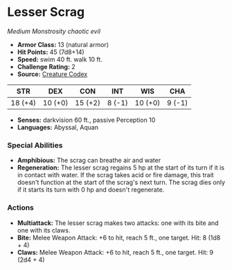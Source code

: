 # Lesser Scrag

*Medium* *Monstrosity* *chaotic evil*

- **Armor Class:** 13 (natural armor)
- **Hit Points:** 45 (7d8+14)
- **Speed:** swim 40 ft. walk 10 ft.
- **Challenge Rating:** 2
- **Source:** [Creature Codex](https://koboldpress.com/kpstore/product/creature-codex-for-5th-edition-dnd/)

| STR | DEX | CON | INT | WIS | CHA |
| --- | --- | --- | --- | --- | --- |
| 18 (+4) | 10 (+0) | 15 (+2) | 8 (-1) | 10 (+0) | 9 (-1) |

- **Senses:** darkvision 60 ft., passive Perception 10
- **Languages:** Abyssal, Aquan
### Special Abilities
- **Amphibious:** The scrag can breathe air and water
- **Regeneration:** The lesser scrag regains 5 hp at the start of its turn if it is in contact with water. If the scrag takes acid or fire damage, this trait doesn't function at the start of the scrag's next turn. The scrag dies only if it starts its turn with 0 hp and doesn't regenerate.
### Actions
- **Multiattack:** The lesser scrag makes two attacks: one with its bite and one with its claws.
- **Bite:** Melee Weapon Attack: +6 to hit, reach 5 ft., one target. Hit: 8 (1d8 + 4)
- **Claws:** Melee Weapon Attack: +6 to hit, reach 5 ft., one target. Hit: 9 (2d4 + 4)
